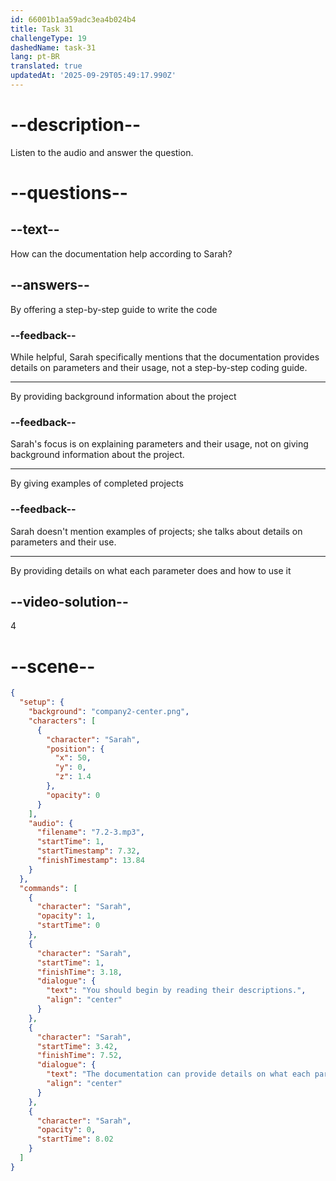```yaml
---
id: 66001b1aa59adc3ea4b024b4
title: Task 31
challengeType: 19
dashedName: task-31
lang: pt-BR
translated: true
updatedAt: '2025-09-29T05:49:17.990Z'
---
```


<!-- (Audio) Sarah: You should begin by reading their descriptions. The documentation can provide details on what each parameter does and how to use it. -->

# --description--

Listen to the audio and answer the question.

# --questions--

## --text--

How can the documentation help according to Sarah?

## --answers--

By offering a step-by-step guide to write the code

### --feedback--

While helpful, Sarah specifically mentions that the documentation provides details on parameters and their usage, not a step-by-step coding guide.

---

By providing background information about the project

### --feedback--

Sarah's focus is on explaining parameters and their usage, not on giving background information about the project.

---

By giving examples of completed projects

### --feedback--

Sarah doesn't mention examples of projects; she talks about details on parameters and their use.

---

By providing details on what each parameter does and how to use it

## --video-solution--

4

# --scene--

```json
{
  "setup": {
    "background": "company2-center.png",
    "characters": [
      {
        "character": "Sarah",
        "position": {
          "x": 50,
          "y": 0,
          "z": 1.4
        },
        "opacity": 0
      }
    ],
    "audio": {
      "filename": "7.2-3.mp3",
      "startTime": 1,
      "startTimestamp": 7.32,
      "finishTimestamp": 13.84
    }
  },
  "commands": [
    {
      "character": "Sarah",
      "opacity": 1,
      "startTime": 0
    },
    {
      "character": "Sarah",
      "startTime": 1,
      "finishTime": 3.18,
      "dialogue": {
        "text": "You should begin by reading their descriptions.",
        "align": "center"
      }
    },
    {
      "character": "Sarah",
      "startTime": 3.42,
      "finishTime": 7.52,
      "dialogue": {
        "text": "The documentation can provide details on what each parameter does and how to use it.",
        "align": "center"
      }
    },
    {
      "character": "Sarah",
      "opacity": 0,
      "startTime": 8.02
    }
  ]
}
```
